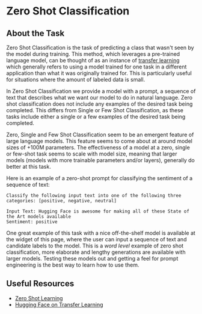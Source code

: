 # Zero Shot Classification

## About the Task

Zero Shot Classification is the task of predicting a class that wasn't seen by the model during training. This method, which leverages a pre-trained language model, can be thought of as an instance of [transfer learning](https://www.youtube.com/watch?v=BqqfQnyjmgg) which generally refers to using a model trained for one task in a different application than what it was originally trained for. This is particularly useful for situations where the amount of labeled data is small.

In Zero Shot Classification we provide a model with a prompt, a sequence of text that describes what we want our model to do in natural language. Zero shot classification does not include any examples of the desired task being completed. This differs from Single or Few Shot Classification, as these tasks include either a single or a few examples of the desired task being completed.

Zero, Single and Few Shot Classification seem to be an emergent feature of large language models. This feature seems to come about at around model sizes of +100M parameters. The effectiveness of a model at a zero, single or few-shot task seems to scale with model size, meaning that larger models (models with more trainable parameters and/or layers), generally do better at this task.


Here is an example of a zero-shot prompt for classifying the sentiment of a sequence of text:
```
Classify the following input text into one of the following three categories: [positive, negative, neutral]

Input Text: Hugging Face is awesome for making all of these State of the Art models available
Sentiment: positive

```

One great example of this task with a nice off-the-shelf model is available at the widget of this page, where the user can input a sequence of text and candidate labels to the model. This is a *word level* example of zero shot classification, more elaborate and lengthy generations are available with larger models. Testing these models out and getting a feel for prompt engineering is the best way to learn how to use them. 


## Useful Resources
- [Zero Shot Learning](https://joeddav.github.io/blog/2020/05/29/ZSL.html)
- [Hugging Face on Transfer Learning](https://huggingface.co/course/en/chapter1/4?fw=pt#transfer-learning)


